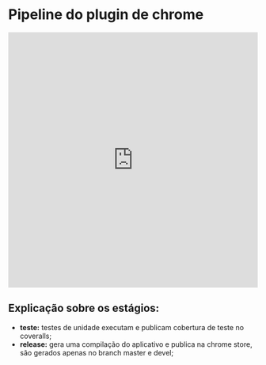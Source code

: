 # Pipeline do plugin de chrome

<!-- ![pipeline](pipelineplugin.png) -->

<iframe frameborder="0" style="width:100%;height:516px;" src="https://www.draw.io/?lightbox=1&highlight=0000ff&edit=_blank&layers=1&nav=1&title=pipeline%20plugin#Uhttps%3A%2F%2Fdrive.google.com%2Fuc%3Fid%3D1MIYlyS-hRLhXL6E_QW0VN7YmHnUUDcga%26export%3Ddownload"></iframe>

## Explicação sobre os estágios:

* **teste:** testes de unidade executam e publicam cobertura de teste no coveralls;
* **release:** gera uma compilação do aplicativo e publica na chrome store, são gerados apenas no branch master e devel; 

